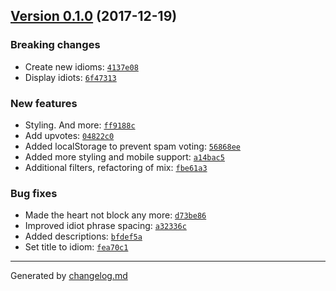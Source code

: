 ## [Version 0.1.0](https://github.com/dragon-drop/idiom.mx/releases/tag/v0.1.0) (2017-12-19)

### Breaking changes

- Create new idioms: [`4137e08`](https://github.com/dragon-drop/idiom.mx/commit/4137e08)
- Display idiots: [`6f47313`](https://github.com/dragon-drop/idiom.mx/commit/6f47313)

### New features

- Styling. And more: [`ff9188c`](https://github.com/dragon-drop/idiom.mx/commit/ff9188c)
- Add upvotes: [`04822c0`](https://github.com/dragon-drop/idiom.mx/commit/04822c0)
- Added localStorage to prevent spam voting: [`56868ee`](https://github.com/dragon-drop/idiom.mx/commit/56868ee)
- Added more styling and mobile support: [`a14bac5`](https://github.com/dragon-drop/idiom.mx/commit/a14bac5)
- Additional filters, refactoring of mix: [`fbe61a3`](https://github.com/dragon-drop/idiom.mx/commit/fbe61a3)

### Bug fixes

- Made the heart not block any more: [`d73be86`](https://github.com/dragon-drop/idiom.mx/commit/d73be86)
- Improved idiot phrase spacing: [`a32336c`](https://github.com/dragon-drop/idiom.mx/commit/a32336c)
- Added descriptions: [`bfdef5a`](https://github.com/dragon-drop/idiom.mx/commit/bfdef5a)
- Set title to idiom: [`fea70c1`](https://github.com/dragon-drop/idiom.mx/commit/fea70c1)

---

Generated by [changelog.md](https://github.com/egoist/changelog.md)
